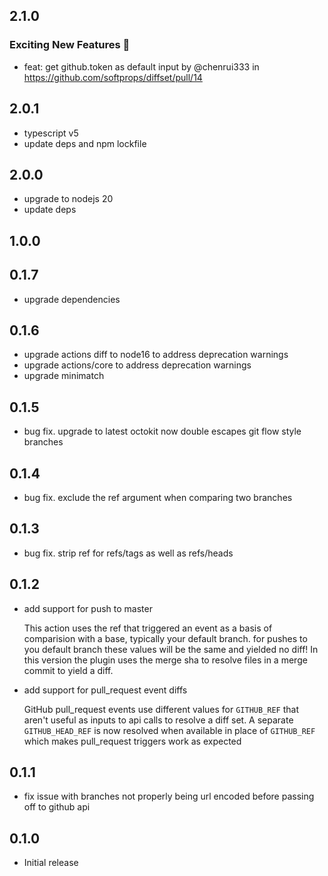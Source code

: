 ## 2.1.0

### Exciting New Features 🎉
* feat: get github.token as default input by @chenrui333 in https://github.com/softprops/diffset/pull/14

## 2.0.1

- typescript v5
- update deps and npm lockfile

## 2.0.0

- upgrade to nodejs 20
- update deps

## 1.0.0

## 0.1.7

- upgrade dependencies

## 0.1.6

- upgrade actions diff to node16 to address deprecation warnings
- upgrade actions/core to address deprecation warnings
- upgrade minimatch

## 0.1.5

- bug fix. upgrade to latest octokit now double escapes git flow style branches

## 0.1.4

- bug fix. exclude the ref argument when comparing two branches

## 0.1.3

- bug fix. strip ref for refs/tags as well as refs/heads

## 0.1.2

- add support for push to master

  This action uses the ref that triggered an event as a basis of comparision with a base, typically your default branch. for pushes to you default branch these values will be the same and yielded no diff! In this version the plugin uses the merge sha to resolve files in a merge commit to yield a diff.

- add support for pull_request event diffs

  GitHub pull_request events use different values for `GITHUB_REF`
  that aren't useful as inputs to api calls to resolve a diff set.
  A separate `GITHUB_HEAD_REF` is now resolved when available in place of `GITHUB_REF` which makes pull_request triggers work as expected

## 0.1.1

- fix issue with branches not properly being url encoded before passing off to github api

## 0.1.0

- Initial release
